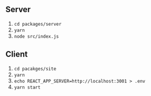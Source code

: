 ## Server
1. `cd packages/server`
2. `yarn`
3. `node src/index.js`

## Client

1. `cd pacakges/site`
2. `yarn`
3. `echo REACT_APP_SERVER=http://localhost:3001 > .env`
4. `yarn start`
